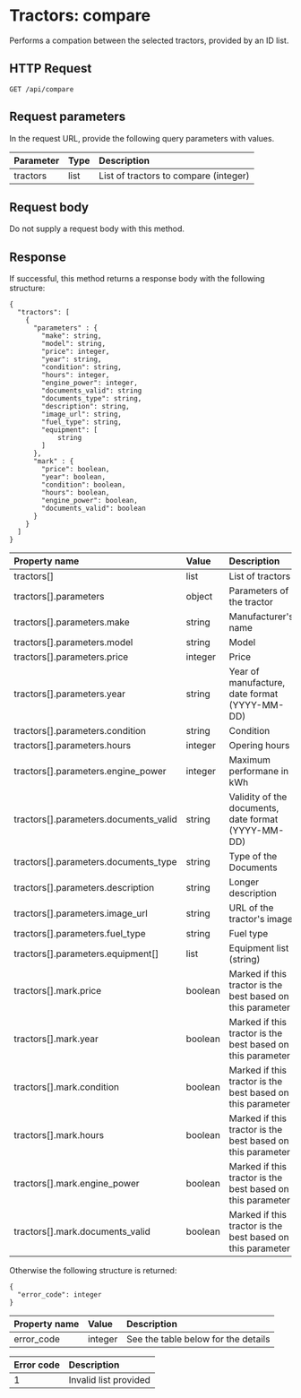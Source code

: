 # Tractors: compare

Performs a compation between the selected tractors, provided by an ID list. 

## HTTP Request

```text
GET /api/compare
```

## Request parameters

In the request URL, provide the following query parameters with values.

| Parameter | Type | Description                           |
|:----------|:-----|:--------------------------------------|
| tractors  | list | List of tractors to compare (integer) |

## Request body

Do not supply a request body with this method.

## Response

If successful, this method returns a response body with the following structure:

```text
{
  "tractors": [
    {
      "parameters" : {
        "make": string,
        "model": string,
        "price": integer,
        "year": string,
        "condition": string,
        "hours": integer,
        "engine_power": integer,
        "documents_valid": string
        "documents_type": string,
        "description": string,
        "image_url": string,
        "fuel_type": string,
        "equipment": [
            string
        ]
      },
      "mark" : {
        "price": boolean,
        "year": boolean,
        "condition": boolean,
        "hours": boolean,
        "engine_power": boolean,
        "documents_valid": boolean
      }
    }
  ]
}
```

| Property name                         | Value   | Description                                                |
|:--------------------------------------|:--------|:-----------------------------------------------------------|
| tractors[]                            | list    | List of tractors                                           |
| tractors[].parameters                 | object  | Parameters of the tractor                                  |
| tractors[].parameters.make            | string  | Manufacturer's name                                        |
| tractors[].parameters.model           | string  | Model                                                      |
| tractors[].parameters.price           | integer | Price                                                      |
| tractors[].parameters.year            | string  | Year of manufacture, date format (YYYY-MM-DD)              |
| tractors[].parameters.condition       | string  | Condition                                                  |
| tractors[].parameters.hours           | integer | Opering hours                                              |
| tractors[].parameters.engine_power    | integer | Maximum performane in kWh                                  |
| tractors[].parameters.documents_valid | string  | Validity of the documents, date format (YYYY-MM-DD)        |
| tractors[].parameters.documents_type  | string  | Type of the Documents                                      |
| tractors[].parameters.description     | string  | Longer description                                         |
| tractors[].parameters.image_url       | string  | URL of the tractor's image                                 |
| tractors[].parameters.fuel_type       | string  | Fuel type                                                  |
| tractors[].parameters.equipment[]     | list    | Equipment list (string)                                    |
| tractors[].mark.price                 | boolean | Marked if this tractor is the best based on this parameter |
| tractors[].mark.year                  | boolean | Marked if this tractor is the best based on this parameter |
| tractors[].mark.condition             | boolean | Marked if this tractor is the best based on this parameter |
| tractors[].mark.hours                 | boolean | Marked if this tractor is the best based on this parameter |
| tractors[].mark.engine_power          | boolean | Marked if this tractor is the best based on this parameter |
| tractors[].mark.documents_valid       | boolean | Marked if this tractor is the best based on this parameter |

Otherwise the following structure is returned:

```text
{
  "error_code": integer
}
```

| Property name | Value   | Description                         |
|:--------------|:--------|:------------------------------------|
| error_code    | integer | See the table below for the details |

| Error code | Description           |
|:-----------|:----------------------|
| 1          | Invalid list provided |
